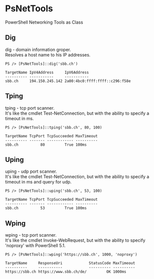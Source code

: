 # PsNetTools
PowerShell Networking Tools as Class

## Dig
dig - domain information groper.  
Resolves a host name to his IP addresses.   

````
PS /> [PsNetTools]::dig('sbb.ch')

TargetName IpV4Address     IpV6Address
---------- -----------     -----------
sbb.ch     194.150.245.142 2a00:4bc0:ffff:ffff::c296:f58e
````

## Tping
tping - tcp port scanner.  
It's like the cmdlet Test-NetConnection, but with the ability to specify a timeout in ms.  

````
PS /> [PsNetTools]::tping('sbb.ch', 80, 100)

TargetName TcpPort TcpSucceeded MaxTimeout
---------- ------- ------------ ----------
sbb.ch          80         True 100ms
````

## Uping
uping - udp port scanner.  
It's like the cmdlet Test-NetConnection, but with the ability to specify a timeout in ms and query for udp.  

````
PS /> [PsNetTools]::uping('sbb.ch', 53, 100)

TargetName TcpPort TcpSucceeded MaxTimeout
---------- ------- ------------ ----------
sbb.ch          53         True 100ms
````

## Wping
wping - tcp port scanner.  
It's like the cmdlet Invoke-WebRequest, but with the ability to specify 'noproxy' with PowerShell 5.1.  

````
PS /> [PsNetTools]::wping('https://sbb.ch', 1000, 'noproxy') 

TargetName     ResponseUri            StatusCode MaxTimeout
----------     -----------            ---------- ----------
https://sbb.ch https://www.sbb.ch/de/         OK 1000ms
````
